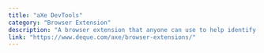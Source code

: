 ```yaml
---
title: "aXe DevTools"
category: "Browser Extension"
description: "A browser extension that anyone can use to help identify and resolve common accessibility issues."
link: "https://www.deque.com/axe/browser-extensions/"
---
```

